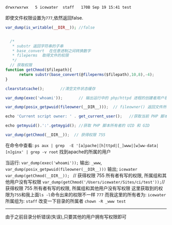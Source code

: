 ```bash
drwxrwxrwx   5 icewater  staff   170B Sep 19 15:41 test
```
即使文件权限设置为`777`,依然返回false.
```php
var_dump(is_writable(__DIR__)); //false
```

```js

  /*
   * substr 返回字符串的子串
   * base_convert  在任意进制之间转换数字
   * fileperms  取得文件的权限
   */
  // 获取权限
function getChmod($filepath){
      return substr(base_convert(@fileperms($filepath),10,8),-4);
}

clearstatcache();       //清空文件状态缓存

var_dump(exec('whoami'));       // 输出运行中的 php/httpd 进程的创建者用户名 

var_dump(posix_getpwuid(fileowner(__DIR__)));  // fileowner() 返回文件所有的用户 ID 用户 ID 以数字格式返回，用 posix_getpwuid() 来将其解析为用户名。

echo 'Current script owner: ' . get_current_user();   //获取当前 PHP 脚本所有者名称

echo getmyuid().':'.getmygid(); //获取 PHP 脚本所有者的 UID 和 GID

var_dump(getChmod(__DIR__));  // 获得权限 755
```

在命令中查看:
`ps aux | grep  -E '[a]pache|[h]ttpd|[_]www|[w]ww-data|[n]ginx' | grep -v root`
找到apache的所属的用户

当运行:
`var_dump(exec('whoami'));`  输出: `_www`,
`var_dump(posix_getpwuid(fileowner(__DIR__)))` 输出; `icewater`
`var_dump(getChmod(__DIR__)); ` // 获得权限 755 所有者有写的权限, 所属组和其他用户没有写权限
`var_dump(getChmod('/Users/icewater/Sites/ci/test'));`// 获得权限 755 所有者有写的权限, 所属组和其他用户没有写权限
这里获取到的权限为`755`和我上面`ls -l`命令出来的权限不一样 `777`
而我这里的所有者为: `icewater`
所属组为: `staff`
改变一下目录的所属者
`chown -R _www test`  


---------------------------
由于之前目录分析错误(失误),只要其他的用户拥有写权限即可